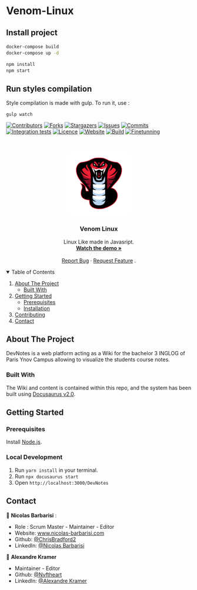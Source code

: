 # Venom-Linux

## Install project

```bash
docker-compose build
docker-compose up -d
```

```bash
npm install
npm start
```

## Run styles compilation

Style compilation is made with gulp. To run it, use :
```gulp
gulp watch
```


[![Contributors][contributors-shield]][contributors-url]
[![Forks][forks-shield]][forks-url]
[![Stargazers][stars-shield]][stars-url]
[![Issues][issues-shield]][issues-url]
[![Commits][commit-shield]][commit-url]
[![Integration tests][build-shield]][build-url]
[![Licence][licence-shield]][licence-url]
[![Website][website-shield]][website-url]
[![Build][milestones1-shield]][milestones1-url]
[![Finetunning][milestones2-shield]][milestones2-url]

<!-- PROJECT LOGO -->
<br />
<p align="center">
    <img src="https://raw.githubusercontent.com/ChrisBradford2/Venom-Linux/main/sources/assets/img/logo_viper.png" alt="Logo" width="175" height="175" fill="#ffffff"/>

  <h3 align="center">Venom Linux</h3>

  <p align="center">
    Linux Like made in Javasript.
    <br />
    <a href="https://venom-linux-9qqpp6dnr-chrisbradford2.vercel.app/"><strong>Watch the demo »</strong></a>
    <br />
    <br />
    <a href="https://github.com/ChrisBradford2/Venom-Linux/issues">Report Bug</a>
    ·
    <a href="https://github.com/ChrisBradford2/Venom-Linux/issues">Request Feature</a>
    .
  </p>
</p>

<!-- TABLE OF CONTENTS -->
<details open="open">
  <summary>Table of Contents</summary>
  <ol>
    <li>
      <a href="#about-the-project">About The Project</a>
      <ul>
        <li><a href="#built-with">Built With</a></li>
      </ul>
    </li>
    <li>
      <a href="#getting-started">Getting Started</a>
      <ul>
        <li><a href="#prerequisites">Prerequisites</a></li>
        <li><a href="#installation">Installation</a></li>
      </ul>
    </li>
    <li><a href="#contributing">Contributing</a></li>
    <li><a href="#contact">Contact</a></li>
  </ol>
</details>

<!-- MENU STRUCTURE - CONTENT CREATION IN PROGRESS -->

<!--## Menu Structure - Content creation in progress - ASK FOR YOUR HELP!

Please feel free to contribute to any of the available pages. This is the current state of progress:

In this document all current Menu pages are marked with current progress status. You can choose the page you would like to contribute and get linked directly to the editable .md file in our Repo here:

https://www.notion.so/iotafoundation/Contribute-to-the-DevNotes-698e95b0bac8469d897fd13cf49574b3

Please mark the page you work on "in progress"-->

<!-- ABOUT THE PROJECT -->

## About The Project

DevNotes is a web platform acting as a Wiki for the bachelor 3 INGLOG of Paris Ynov Campus allowing to visualize the students course notes.

### Built With

The Wiki and content is contained within this repo, and the system has been built using [Docusaurus v2.0](https://docusaurus.io/).

<!-- GETTING STARTED -->

## Getting Started

### Prerequisites

Install [Node.js](https://nodejs.org/en/download/).

### Local Development

1. Run `yarn install` in your terminal.
2. Run `npx docusaurus start`
3. Open `http://localhost:3000/DevNotes`

<!-- CONTACT -->

## Contact

👤 **Nicolas Barbarisi** :

* Role : Scrum Master - Maintainer - Editor
* Website: www.nicolas-barbarisi.com
* Github: [@ChrisBradford2](https://github.com/ChrisBradford2)
* LinkedIn: [@Nicolas Barbarisi ](https://www.linkedin.com/in/nicolas-barbarisi-a4a97a193/)

👤 **Alexandre Kramer**

* Maintainer - Editor
* Github: [@Nyftheart](https://github.com/Nyftheart)
* LinkedIn: [@Alexandre Kramer](https://www.linkedin.com/in/alexandre-kramer-41bba2198/)

<!-- MARKDOWN LINKS & IMAGES -->
<!-- https://www.markdownguide.org/basic-syntax/#reference-style-links -->

[contributors-shield]: https://img.shields.io/github/contributors/ChrisBradford2/Venom-Linux.svg?style=for-the-badge
[contributors-url]: https://github.com/ChrisBradford2/Venom-Linux/graphs/contributors
[forks-shield]: https://img.shields.io/github/forks/ChrisBradford2/Venom-Linux.svg?style=for-the-badge
[forks-url]: https://github.com/ChrisBradford2/Venom-Linux/network/members
[stars-shield]: https://img.shields.io/github/stars/ChrisBradford2/Venom-Linux.svg?style=for-the-badge
[stars-url]: https://github.com/ChrisBradford2/Venom-Linux/stargazers
[issues-shield]: https://img.shields.io/github/issues/ChrisBradford2/Venom-Linux.svg?style=for-the-badge
[issues-url]: https://github.com/ChrisBradford2/Venom-Linux/issues
[build-shield]: https://img.shields.io/github/workflow/status/ChrisBradford2/Venom-Linux/Node.js%20CI?style=for-the-badge
[build-url]: https://github.com/ChrisBradford2/Venom-Linux/actions/workflows/node.js.yml
[licence-shield]: https://img.shields.io/github/license/ChrisBradford2/Venom-Linux?style=for-the-badge
[licence-url]: https://github.com/ChrisBradford2/Venom-Linux/blob/main/LICENSE
[website-shield]: https://img.shields.io/website?down_color=red&down_message=down&style=for-the-badge&url=https%3A%2F%2Fchrisbradford2.github.io%Venom-Linux%2F
[website-url]: chrisbradford2.github.io/Venom-Linux
[milestones1-shield]: https://img.shields.io/github/milestones/progress-percent/ChrisBradford2/Venom-Linux/1?style=for-the-badge
[milestones1-url]: https://github.com/ChrisBradford2/Venom-Linux/milestone/1
[milestones2-shield]: https://img.shields.io/github/milestones/progress-percent/ChrisBradford2/Venom-Linux/2?style=for-the-badge
[milestones2-url]: https://github.com/ChrisBradford2/Venom-Linux/milestone/2
[commit-shield]: https://img.shields.io/github/commit-activity/m/ChrisBradford2/Venom-Linux?style=for-the-badge
[commit-url]: https://github.com/ChrisBradford2/Venom-Linux/commits/

